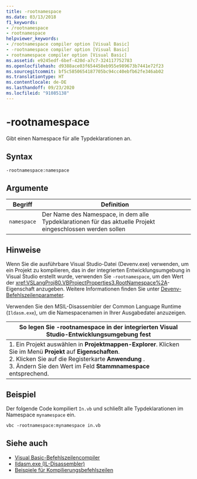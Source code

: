 ```yaml
---
title: -rootnamespace
ms.date: 03/13/2018
f1_keywords:
- /rootnamespace
- rootnamespace
helpviewer_keywords:
- /rootnamespace compiler option [Visual Basic]
- -rootnamespace compiler option [Visual Basic]
- rootnamespace compiler option [Visual Basic]
ms.assetid: e9245edf-6bef-420d-a7c7-324117752783
ms.openlocfilehash: d9388ace03f654458eb955e989673b7441e72f23
ms.sourcegitcommit: bf5c5850654187705bc94cc40ebfb62fe346ab02
ms.translationtype: HT
ms.contentlocale: de-DE
ms.lasthandoff: 09/23/2020
ms.locfileid: "91085138"
---
```

# <a name="-rootnamespace"></a>-rootnamespace

Gibt einen Namespace für alle Typdeklarationen an.  
  
## <a name="syntax"></a>Syntax  
  
```console  
-rootnamespace:namespace  
```  
  
## <a name="arguments"></a>Argumente  
  
|Begriff|Definition|  
|---|---|  
|`namespace`|Der Name des Namespace, in dem alle Typdeklarationen für das aktuelle Projekt eingeschlossen werden sollen|  
  
## <a name="remarks"></a>Hinweise  

 Wenn Sie die ausführbare Visual Studio-Datei (Devenv.exe) verwenden, um ein Projekt zu kompilieren, das in der integrierten Entwicklungsumgebung in Visual Studio erstellt wurde, verwenden Sie `-rootnamespace`, um den Wert der <xref:VSLangProj80.VBProjectProperties3.RootNamespace%2A>-Eigenschaft anzugeben. Weitere Informationen finden Sie unter [Devenv-Befehlszeilenparameter](/visualstudio/ide/reference/devenv-command-line-switches).  
  
 Verwenden Sie den MSIL-Disassembler der Common Language Runtime (`Ildasm.exe`), um die Namespacenamen in Ihrer Ausgabedatei anzuzeigen.  
  
|So legen Sie -rootnamespace in der integrierten Visual Studio-Entwicklungsumgebung fest|  
|---|  
|1.  Ein Projekt auswählen in **Projektmappen-Explorer**. Klicken Sie im Menü **Projekt** auf **Eigenschaften**. <br />2.  Klicken Sie auf die Registerkarte **Anwendung** .<br />3.  Ändern Sie den Wert im Feld **Stammnamespace** entsprechend.|  
  
## <a name="example"></a>Beispiel  

 Der folgende Code kompiliert `In.vb` und schließt alle Typdeklarationen im Namespace `mynamespace` ein.  
  
```console
vbc -rootnamespace:mynamespace in.vb  
```  
  
## <a name="see-also"></a>Siehe auch

- [Visual Basic-Befehlszeilencompiler](index.md)
- [Ildasm.exe (IL-Disassembler)](../../../framework/tools/ildasm-exe-il-disassembler.md)
- [Beispiele für Kompilierungsbefehlszeilen](sample-compilation-command-lines.md)
